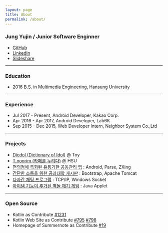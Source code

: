 ```yaml
---
layout: page
title: About
permalink: /about/
---
```


### Jung Yujin / Junior Software Enginner

* [GitHub](https://github.com/dudmy)
* [LinkedIn](https://www.linkedin.com/in/dudmy)
* [Slideshare](http://www.slideshare.net/dudmy)

---

### Education

* 2016 B.S. in Multimedia Engineering, Hansung University

---

### Experience

* Jul 2017 - Present, Android Developer, Kakao Corp.
* Apr 2016 - Apr 2017, Android Developer, Lab6K
* Sep 2015 - Dec 2015, Web Developer Intern, Neighbor System Co.,Ltd

---

### Projects

* [Dicdol (Dictionary of Idol)](https://github.com/dudmy/Dicdol) @ Toy
* [T.noorim (카페를 누리다)](http://dudmy.net/etc/2015/03/02/graduation-project-intro/) @ HSU
* [편의점에 특화된 유통기한 공동관리 앱](https://github.com/dudmy/Softcone) : Android, Parse, ZXing
* [간단한 소통을 위한 공과대학 게시판](https://youtu.be/I7RpdKLdPY0) : Bootstrap, Apache Tomcat
* [다자간 채팅 프로그램](https://youtu.be/lLacgR4pNm0) : TCP/IP, Windows Socket
* [아이템 기능이 추가된 벽돌 깨기 게임](https://youtu.be/6NcEi5kv8SY) : Java Applet

---

### Open Source

* Kotlin as Contribute [#1231][kotlin1231]
* Kotlin Web Site as Contribute [#795][kotlin795] [#798][kotlin798]
* Homepage of Summernote as Contribute [#19][summernote19]

[kotlin1231]: https://github.com/JetBrains/kotlin/pull/1231
[kotlin795]: https://github.com/JetBrains/kotlin-web-site/pull/795
[kotlin798]: https://github.com/JetBrains/kotlin-web-site/pull/798
[summernote19]: https://github.com/summernote/summernote.github.io/pull/19
